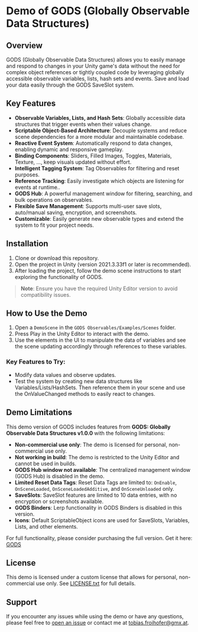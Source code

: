 # Demo of GODS (Globally Observable Data Structures)

## Overview
GODS (Globally Observable Data Structures) allows you to easily manage and respond to changes in your Unity game's data without the need for complex object references or tightly coupled code by leveraging globally accessible observable variables, lists, hash sets and events.
Save and load your data easily through the GODS SaveSlot system.

## Key Features
- **Observable Variables, Lists, and Hash Sets**: Globally accessible data structures that trigger events when their values change.
- **Scriptable Object-Based Architecture**: Decouple systems and reduce scene dependencies for a more modular and maintainable codebase.
- **Reactive Event System**: Automatically respond to data changes, enabling dynamic and responsive gameplay.
- **Binding Components**: Sliders, Filled Images, Toggles, Materials, Texture, ..., keep visuals updated without effort.
- **Intelligent Tagging System**: Tag Observables for filtering and reset purposes.
- **Reference Tracking**: Easily investigate which objects are listening for events at runtime..
- **GODS Hub**: A powerful management window for filtering, searching, and bulk operations on observables.
- **Flexible Save Management**: Supports multi-user save slots, auto/manual saving, encryption, and screenshots.
- **Customizable**: Easily generate new observable types and extend the system to fit your project needs.

## Installation
1. Clone or download this repository.
2. Open the project in Unity (version 2021.3.33f1 or later is recommended).
3. After loading the project, follow the demo scene instructions to start exploring the functionality of GODS.

> **Note**: Ensure you have the required Unity Editor version to avoid compatibility issues.

## How to Use the Demo
1. Open a `DemoScene` in the `GODS Observables/Examples/Scenes` folder.
2. Press Play in the Unity Editor to interact with the demo.
3. Use the elements in the UI to manipulate the data of variables and see the scene updating accordingly through references to these variables.

### Key Features to Try:
- Modify data values and observe updates.
- Test the system by creating new data structures like Variables/Lists/HashSets. Then reference them in your scene and use the OnValueChanged methods to easily react to changes.

## Demo Limitations
This demo version of GODS includes features from **GODS: Globally Observable Data Structures v1.0.0** with the following limitations:

- **Non-commercial use only**: The demo is licensed for personal, non-commercial use only.
- **Not working in build**: The demo is restricted to the Unity Editor and cannot be used in builds.
- **GODS Hub window not available**: The centralized management window (GODS Hub) is disabled in the demo.
- **Limited Reset Data Tags**: Reset Data Tags are limited to: `OnEnable`, `OnSceneLoaded`, `OnSceneLoadedAdditive`, and `OnSceneUnloaded` only.
- **SaveSlots**: SaveSlot features are limited to 10 data entries, with no encryption or screenshots available.
- **GODS Binders**: Lerp functionality in GODS Binders is disabled in this version.
- **Icons**: Default ScriptableObject icons are used for SaveSlots, Variables, Lists, and other elements.

For full functionality, please consider purchasing the full version. Get it here: [GODS]([https://assetstore.unity.com/packages/slug/294571])

## License
This demo is licensed under a custom license that allows for personal, non-commercial use only. See [LICENSE.txt](./LICENSE.txt) for full details.

## Support
If you encounter any issues while using the demo or have any questions, please feel free to [open an issue]([https://github.com/your-repository/issues](https://github.com/Demo-of-GODS-Globally-Observable-Data-Structures/issues)) or contact me at [tobias.froihofer@gmx.at](mailto:tobias.froihofer@gmx.at).

